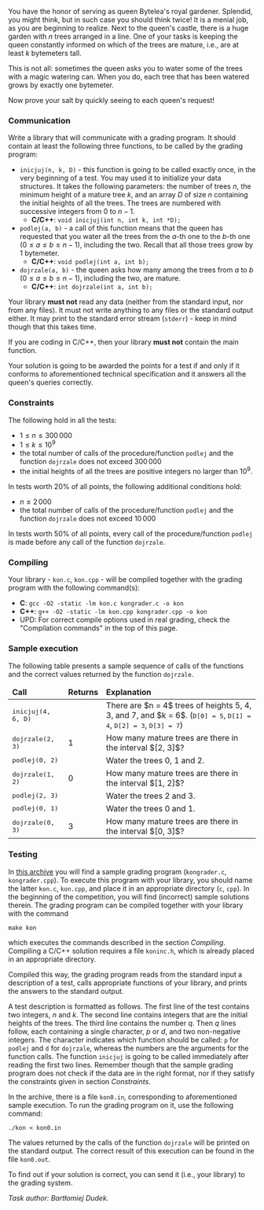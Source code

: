 You have the honor of serving as queen Bytelea's royal gardener. 
Splendid, you might think, but in such case you should think twice! It is a menial job, as you are beginning to realize. Next to the queen's castle, there is a huge garden with $n$ trees arranged in a line. One of your tasks is keeping the queen constantly informed on which of the trees are mature, i.e., are at least $k$ bytemeters tall.

This is not all: sometimes the queen asks you to water some of the trees with a magic watering can. When you do, each tree that has been watered grows by exactly one bytemeter.

Now prove your salt by quickly seeing to each queen's request!

### Communication

Write a library that will communicate with a grading program. It should contain at least the following three functions, to be called by the grading program:

* `inicjuj(n, k, D)` - this function is going to be called exactly once, in the very beginning of a test. You may used it to initialize your data structures. It takes the following parameters: the number of trees $n$, the minimum height of a mature tree $k$, and an array $D$ of size $n$ containing the initial heights of all the trees. The trees are numbered with successive integers from 0 to $n-1$.
  - **C/C++**: `void inicjuj(int n, int k, int *D);`
* `podlej(a, b)` - a call of this function means that the queen has requested that you water all the trees from the $a$-th one to the $b$-th one ($0 \le a \le b \le n-1$), including the two. Recall that all those trees grow by 1 bytemeter.
  - **C/C++**: `void podlej(int a, int b);`
* `dojrzale(a, b)` - the queen asks how many among the trees from $a$ to $b$ ($0 \le a \le b \le n-1$), including the two, are mature.
  - **C/C++**: `int dojrzale(int a, int b);`

Your library **must not** read any data (neither from the standard input, nor from any files). It must not write anything to any files or the standard output either. It may print to the standard error stream (`stderr`) - keep in mind though that this takes time.

If you are coding in C/C++, then your library **must not** contain the main function. 

Your solution is going to be awarded the points for a test if and only if it conforms to aforementioned technical specification and it answers all the queen's queries correctly.

### Constraints

The following hold in all the tests:

* $1 \le n \le 300\,000$
* $1 \le k \le 10^9$
* the total number of calls of the procedure/function `podlej` and the function `dojrzale` does not exceed $300\,000$
* the initial heights of all the trees are positive integers no larger than $10^9$.
 
In tests worth 20% of all points, the following additional conditions hold:

* $n \le 2\,000$
* the total number of calls of the procedure/function `podlej` and the function `dojrzale` does not exceed $10\,000$

In tests worth 50% of all points, every call of the procedure/function `podlej` is made before any call of the function `dojrzale`.

### Compiling

Your library - `kon.c`, `kon.cpp` - will be compiled together with the grading program with the following command(s):

* **C**: `gcc -O2 -static -lm kon.c kongrader.c -o kon`
* **C++**: `g++ -O2 -static -lm kon.cpp kongrader.cpp -o kon`
* UPD: For correct compile options used in real grading, check the "Compilation commands" in the top of this page.

### Sample execution

The following table presents a sample sequence of calls of the functions and the correct values returned by the function `dojrzale`.

<div class="table-responsive">
        <table class="table-bordered table-condensed">
        <thead>
        <tr><td><b>Call</b> </td><td> <b>Returns</b> </td><td><b>Explanation</b></td></tr>
        </thead>
        <tbody>
        <tr><td><tt>inicjuj(4, 6, D)</tt> </td><td>&nbsp; </td><td> There are $n = 4$ trees of heights 5, 4, 3, and 7, and $k = 6$.
        (<tt>D[0] = 5</tt>, <tt>D[1] = 4</tt>, <tt>D[2] = 3</tt>, <tt>D[3] = 7</tt>)</td></tr>
        <tr><td><tt>dojrzale(2, 3)</tt> </td><td> 1 </td><td> How many mature trees are there in the interval $[2, 3]$?</td></tr>
        <tr><td><tt>podlej(0, 2)</tt> </td><td>&nbsp; </td><td> Water the trees 0, 1 and 2.
        <tr><td><tt>dojrzale(1, 2)</tt> </td><td> 0 </td><td> How many mature trees are there in the interval $[1, 2]$?</td></tr>
        <tr><td><tt>podlej(2, 3)</tt> </td><td>&nbsp; </td><td> Water the trees 2 and 3.</td></tr>
        <tr><td><tt>podlej(0, 1)</tt> </td><td>&nbsp; </td><td> Water the trees 0 and 1.</td></tr>
        <tr><td><tt>dojrzale(0, 3)</tt> </td><td> 3 </td><td> How many mature trees are there in the interval $[0, 3]$?</td></tr></tbody>
    </table>
</div>

### Testing

In [this archive](https://attach.oj.uz/problems/5tl21xwzk2eyhu14qz8g1a3l1xubhmnr/konzaw.zip) you will find a sample grading program (`kongrader.c`, `kongrader.cpp`). To execute this program with your library, you should name the latter `kon.c`, `kon.cpp`, and place it in an appropriate directory (`c`, `cpp`). In the beginning of the competition, you will find (incorrect) sample solutions therein. The grading program can be compiled together with your library with the command

```
make kon
```

which executes the commands described in the section *Compiling*. Compiling a C/C++ solution requires a file `koninc.h`, which is already placed in an appropriate directory.

Compiled this way, the grading program reads from the standard input a description of a test, calls appropriate functions of your library, and prints the answers to the standard output.

A test description is formatted as follows. The first line of the test contains two integers, $n$ and $k$. The second line contains  integers that are the initial heights of the trees. The third line contains the number $q$. Then $q$ lines follow, each containing a single character, $p$ or $d$, and two non-negative integers. The character indicates which function should be called: `p` for `podlej` and `d` for `dojrzale`, whereas the numbers are the arguments for the function calls. The function `inicjuj` is going to be called immediately after reading the first two lines. Remember though that the sample grading program does not check if the data are in the right format, nor if they satisfy the constraints given in section *Constraints*.

In the archive, there is a file `kon0.in`, corresponding to aforementioned sample execution. To run the grading program on it, use the following command:

```
./kon < kon0.in
```

The values returned by the calls of the function `dojrzale` will be printed on the standard output. The correct result of this execution can be found in the file `kon0.out`.

To find out if your solution is correct, you can send it (i.e., your library) to the grading system.

*Task author: Bartłomiej Dudek.*